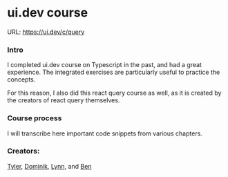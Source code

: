 # ui.dev course

URL: https://ui.dev/c/query

### Intro

I completed ui.dev course on Typescript in the past, and had a great experience. The integrated exercises are particularly useful to practice the concepts.

For this reason, I also did this react query course as well, as it is created by the creators of react query themselves.

### Course process

I will transcribe here important code snippets from various chapters.

### Creators:

[Tyler](!https://x.com/tylermcginnis), [Dominik](!https://x.com/tkdodo), [Lynn](!https://x.com/lynnandtonic), and [Ben](!https://x.com/benadam11)
